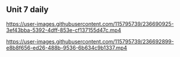 ## Unit 7 daily

https://user-images.githubusercontent.com/115795739/236690925-3ef43bba-5392-4dff-853e-cf137155d47c.mp4

https://user-images.githubusercontent.com/115795739/236692899-e8b8f656-ed26-488b-9536-6b634c9b1337.mp4

